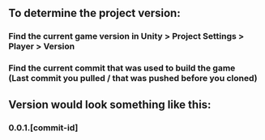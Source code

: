 ## To determine the project version:
### Find the current game version in Unity > Project Settings > Player > Version
### Find the current commit that was used to build the game<br>(Last commit you pulled / that was pushed before you cloned)

## Version would look something like this:
### 0.0.1.[commit-id]
